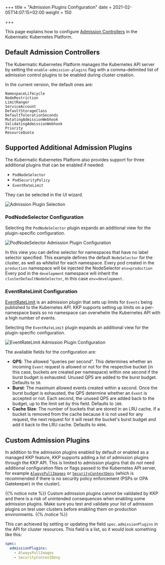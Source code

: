 +++
title = "Admission Plugins Configuration"
date = 2021-02-05T14:07:15+02:00
weight = 150

+++

This page explains how to configure [Admission Controllers](https://kubernetes.io/docs/reference/access-authn-authz/admission-controllers/) in the Kubermatic Kubernetes Platform.

## Default Admission Controllers

The Kubermatic Kubernetes Platform manages the Kubernetes API server by setting the `enable-admission-plugins` flag with a comma-delimited
list of admission control plugins to be enabled during cluster creation.

In the current version, the default ones are:
```
NamespaceLifecycle
NodeRestriction
LimitRanger
ServiceAccount
DefaultStorageClass
DefaultTolerationSeconds
MutatingAdmissionWebhook
ValidatingAdmissionWebhook
Priority
ResourceQuota
```

## Supported Additional Admission Plugins

The Kubermatic Kubernetes Platform also provides support for three additional plugins that can be enabled if needed:

- `PodNodeSelector`
- `PodSecurityPolicy`
- `EventRateLimit`

They can be selected in the UI wizard.

![Admission Plugin Selection](/img/kubermatic/main/ui/admission_plugins.png?height=400px&classes=shadow,border "Admission Plugin Selection")

### PodNodeSelector Configuration
Selecting the `PodNodeSelector` plugin expands an additional view for the plugin-specific configuration.

![PodNodeSelector Admission Plugin Configuration](/img/kubermatic/main/ui/admission_plugin_configuration.png?classes=shadow,border "PodNodeSelector Admission Plugin Configuration")

In this view you can define selector for namespaces that have no label selector specified. This example defines the default
`NodeSelector` for the cluster, as well as whitelist for each namespace.
Every pod created in the `production` namespace will be injected the NodeSelector `env=production`
Every pod in the `development` namespace will inherit the `clusterDefaultNodeSelector`, in this case `env=development`.

### EventRateLimit Configuration

[EventRateLimit](https://kubernetes.io/docs/reference/access-authn-authz/admission-controllers/#eventratelimit) is an admission plugin that sets up limits for `Events` being published to the Kubernetes API. KKP supports setting up limits on a per-namespace basis so no namespace can overwhelm the Kubernetes API with a high number of events.

Selecting the `EventRateLimit` plugin expands an additional view for the plugin-specific configuration.

![EventRateLimit Admission Plugin Configuration](/img/kubermatic/main/ui/admission_plugin_configuration_eventratelimit.png?height=200px&classes=shadow,border "EventRateLimit Admission Plugin Configuration")

The available fields for the configuration are:

- **QPS**: The allowed "queries per second". This determines whether an incoming `Event` request is allowed or not for the respective bucket (in this case, buckets are created per namespace) within one second if the burst budget is exhausted. Unused QPS are added to the burst budget. Defaults to `50`.
- **Burst**: The maximum allowed events created within a second. Once the burst budget is exhausted, the QPS determine whether an `Event` is accepted or not. Each second, the unused QPS are added back to the budget, up to the limit set by this field. Defaults to `100`.
- **Cache Size**: The number of buckets that are stored in an LRU cache. If a bucket is removed from the cache because it is not used for any request, the next request for it will reset the bucket's burst budget and add it back to the LRU cache. Defaults to `4096`.

## Custom Admission Plugins

In addition to the admission plugins enabled by default or enabled as a managed KKP feature, KKP supports adding a list of admission plugins through the KKP API. This is limited to admission plugins that do not need additional configuration files or flags passed to the Kubernetes API server, for example [`AlwaysPullImages`](https://kubernetes.io/docs/reference/access-authn-authz/admission-controllers/#alwayspullimages) or [`SecurityContextDeny`](https://kubernetes.io/docs/reference/access-authn-authz/admission-controllers/#securitycontextdeny) (which is recommended if there is no security policy enforcement (PSPs or OPA Gatekeeper) in the cluster).

{{% notice note %}}
Custom admission plugins cannot be validated by KKP and there is a risk of unintended consequences when enabling some admission plugins. Make sure you test and validate your list of admission plugins on test user clusters before enabling them on production environments.
{{% /notice %}}

This can achieved by setting or updating the field `spec.admissionPlugins` in the API for cluster resources. This field is a list, so it would look something like this:

```yaml
spec:
  admissionPlugins:
    - AlwaysPullImages
    - SecurityContextDeny
```
